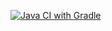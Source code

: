 [![Java CI with Gradle](https://github.com/YadIrina/AT-HW2_1.2/actions/workflows/gradle.yml/badge.svg)](https://github.com/YadIrina/AT-HW2_1.2/actions/workflows/gradle.yml)
